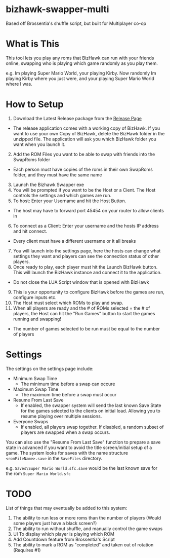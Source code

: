 # bizhawk-swapper-multi

Based off Brossentia's shuffle script, but built for Multiplayer co-op

# What is This

This tool lets you play any roms that BizHawk can run with your friends online, swapping who is playing which game randomly as you play them.

e.g. Im playing Super Mario World, your playing Kirby. Now randomly Im playing Kirby where you just were, and your playing Super Mario World where I was.

# How to Setup

1. Download the Latest Release package from the [Release Page](https://github.com/LtSquigs/bizhawk-swapper-multi/releases)
  - The release application comes with a working copy of BizHawk. If you want to use your own Copy of BizHawk, delete the BizHawk folder in the unzipped file. The application will ask you which BizHawk folder you want when you launch it.
2. Add the ROM Files you want to be able to swap with friends into the SwapRoms folder
  - Each person must have copies of the roms in their own SwapRoms folder, and they must have the same name
3. Launch the Bizhawk Swapper exe
4. You will be prompted if you want to be the Host or a Cient. The Host controls the settings and which games are run.
5. To host: Enter your Username and hit the Host Button.
  - The host may have to forward port 45454 on your router to allow clients in
6. To connect as a Client: Enter your username and the hosts IP address and hit connect.
  - Every client must have a different username or it all breaks
7. You will launch into the settings page, here the hosts can change what settings they want and players can see the connection status of other players.
8. Once ready to play, each player must hit the Launch BizHawk button. This will launch the BizHawk instance and connect it to the application.
  - Do not close the LUA Script window that is opened with BizHawk
9. This is your opportunity to configure BizHawk before the games are run, configure inputs etc.
10. The Host must select which ROMs to play and swap.
11. When all players are ready and the # of ROMs selected = the # of players, the Host can hit the "Run Games" button to start the games running and swapping!
  - The number of games selected to be run must be equal to the number of players
  
# Settings

The settings on the settings page include:

- Minimum Swap Time
  - The minimum time before a swap can occure
- Maximum Swap Time
  - The maximum time before a swap must occur
- Resume From Last Save
  - If enabled, the swapper system will send the last known Save State for the games selected to the clients on initial load. Allowing you to resume playing over multiple sessions.
- Everyone Swaps
  - If enabled, all players swap together. If disabled, a random subset of players are swapped when a swap occurs.
  
You can also use the "Resume From Last Save" function to prepare a save state in advanced if you want to avoid the title screen/initial setup of a game.
The system looks for saves with the name structure `<romFileName>.save` in the `SaveFiles` directory.

e.g. `Saves\Super Mario World.sfc.save` would be the last known save for the rom `Super Mario World.sfc`

# TODO

List of things that may eventually be added to this system:

1. The ability to run less or more roms than the number of players (Would some players just have a black screen?)
2. The ability to run without shuffle, and manually control the game swaps
3. UI To display which player is playing which ROM
4. Add Countdown feature from Brossentia's Script
5. The ability to mark a ROM as "completed" and taken out of rotation (Requires #1)
